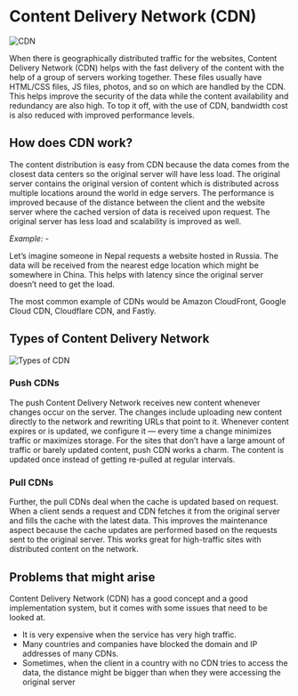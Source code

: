 # Content Delivery Network (CDN)

![CDN](https://miro.medium.com/max/1400/1*Dx6bXV6tiu8n8B7jTCbXEw.webp)

When there is geographically distributed traffic for the websites, Content Delivery Network (CDN) helps with the fast delivery of the content with the help of a group of servers working together. These files usually have HTML/CSS files, JS files, photos, and so on which are handled by the CDN. This helps improve the security of the data while the content availability and redundancy are also high. To top it off, with the use of CDN, bandwidth cost is also reduced with improved performance levels.

## How does CDN work?

The content distribution is easy from CDN because the data comes from the closest data centers so the original server will have less load. The original server contains the original version of content which is distributed across multiple locations around the world in edge servers. The performance is improved because of the distance between the client and the website server where the cached version of data is received upon request. The original server has less load and scalability is improved as well.

_Example: -_

Let’s imagine someone in Nepal requests a website hosted in Russia. The data will be received from the nearest edge location which might be somewhere in China. This helps with latency since the original server doesn’t need to get the load.

The most common example of CDNs would be Amazon CloudFront, Google Cloud CDN, Cloudflare CDN, and Fastly.

## Types of Content Delivery Network

![Types of CDN](https://miro.medium.com/max/1100/1*gy5EfHIeJkX5jmMkllEkYA.webp)

### Push CDNs

The push Content Delivery Network receives new content whenever changes occur on the server. The changes include uploading new content directly to the network and rewriting URLs that point to it. Whenever content expires or is updated, we configure it — every time a change minimizes traffic or maximizes storage. For the sites that don’t have a large amount of traffic or barely updated content, push CDN works a charm. The content is updated once instead of getting re-pulled at regular intervals.

### Pull CDNs

Further, the pull CDNs deal when the cache is updated based on request. When a client sends a request and CDN fetches it from the original server and fills the cache with the latest data. This improves the maintenance aspect because the cache updates are performed based on the requests sent to the original server. This works great for high-traffic sites with distributed content on the network.

## Problems that might arise

Content Delivery Network (CDN) has a good concept and a good implementation system, but it comes with some issues that need to be looked at.

- It is very expensive when the service has very high traffic.
- Many countries and companies have blocked the domain and IP addresses of many CDNs.
- Sometimes, when the client in a country with no CDN tries to access the data, the distance might be bigger than when they were accessing the original server
